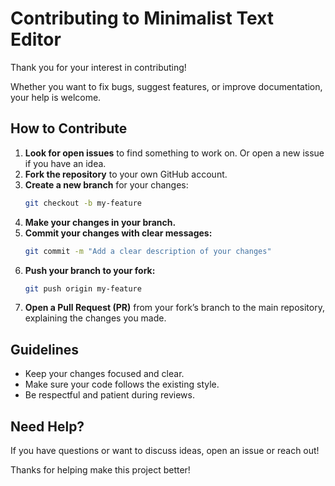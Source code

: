 # Contributing to Minimalist Text Editor

Thank you for your interest in contributing!

Whether you want to fix bugs, suggest features, or improve documentation, your help is welcome.

## How to Contribute

1. **Look for open issues** to find something to work on. Or open a new issue if you have an idea.
2. **Fork the repository** to your own GitHub account.
3. **Create a new branch** for your changes:
    ```bash
    git checkout -b my-feature
    ```
4. **Make your changes in your branch.**
5. **Commit your changes with clear messages:**
    ```bash
    git commit -m "Add a clear description of your changes"
    ```
6. **Push your branch to your fork:**
    ```bash
    git push origin my-feature
    ```
7. **Open a Pull Request (PR)** from your fork’s branch to the main repository, explaining the changes you made.

## Guidelines

- Keep your changes focused and clear.
- Make sure your code follows the existing style.
- Be respectful and patient during reviews.

## Need Help?

If you have questions or want to discuss ideas, open an issue or reach out!

Thanks for helping make this project better!
